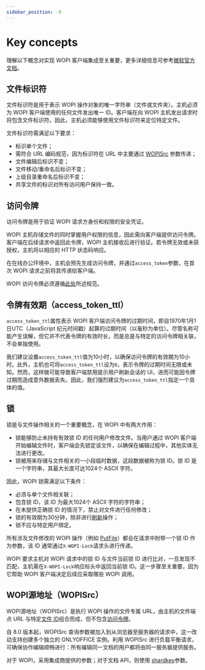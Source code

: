 ```yaml
---
sidebar_position: -9
---
```


# Key concepts

理解以下概念对实现 WOPI 客户端集成至关重要，更多详细信息可参考[微软官方文档](https://learn.microsoft.com/zh-cn/microsoft-365/cloud-storage-partner-program/rest/concepts)。

## 文件标识符

文件标识符是用于表示 WOPI 操作对象的唯一字符串（文件或文件夹）。主机必须为 WOPI 客户端使用的任何文件发出唯一 ID。客户端在向 WOPI 主机发出请求时将包含文件标识符。因此，主机必须能够使用文件标识符来定位特定文件。

文件标识符需满足以下要求：

- 标识单个文件；
- 需符合 URL 编码规范，因为标识符在 URL 中主要通过 [WOPISrc](#wopisrc) 参数传递；
- 文件编辑后标识不变；
- 文件移动/重命名后标识不变；
- 上级目录重命名后标识不变；
- 共享文件的标识对所有访问用户保持一致。

## 访问令牌

访问令牌是用于验证 WOPI 请求方身份和权限的安全凭证。

WOPI 主机存储文件的同时掌握用户权限的信息，因此需向客户端提供访问令牌。客户端在后续请求中返回此令牌，WOPI 主机接收后进行验证。若令牌无效或未获授权，主机将以相应的 HTTP 状态码响应。

在在线办公环境中，主机会预先生成访问令牌，并通过`access_token`参数，在首次 WOPI 请求之前将其传递给客户端。

WOPI 访问令牌必须遵循[此处](https://learn.microsoft.com/zh-cn/microsoft-365/cloud-storage-partner-program/rest/concepts#access-token)所述规范。

## 令牌有效期（access_token_ttl）

`access_token_ttl`属性表示 WOPI 客户端访问令牌的过期时间，即自1970年1月1日UTC（JavaScript 纪元时间戳）起算的过期时间（以毫秒为单位）。尽管名称可能产生误解，但它并不代表令牌的有效时长，而是总是与特定的访问令牌相关联，不会单独使用。

我们建议设置`access_token_ttl`值为10小时，以确保访问令牌的有效期为10小时。此外，主机也可将`access_token_ttl`设为`0`，表示令牌的过期时间无限或未知。然而，这样做可能导致客户端禁用提示用户刷新会话的 UI，进而可能因令牌过期而造成意外数据丢失。因此，我们强烈建议为`access_token_ttl`指定一个具体的值。

## 锁

锁是与文件操作相关的一个重要概念，在 WOPI 中有两大作用：

- 锁能够防止未持有有效锁 ID 的任何用户修改文件。当用户通过 WOPI 客户端开始编辑文件时，客户端会先锁定该文件，以确保在编辑过程中，其他实体无法进行更改。
- 锁被用来存储与文件相关的一小段临时数据，这段数据被称为锁 ID。锁 ID 是一个字符串，其最大长度可达1024个 ASCII 字符。

因此，WOPI 锁需满足以下条件：

- 必须与单个文件相关联；
- 包含锁 ID，该 ID 为最大1024个 ASCII 字符的字符串；
- 在未提供正确锁 ID 的情况下，禁止对文件进行任何修改；
- 锁的有效期为30分钟，除非进行[刷新](./wopi-rest-api/refreshlock.md)操作；
- 锁不应与特定用户绑定。

所有涉及文件修改的 WOPI 操作（例如 [PutFile](./wopi-rest-api/putfile.md)）都会在请求中附带一个锁 ID 作为参数，该 ID 通常通过`X-WOPI-Lock`请求头进行传递。

WOPI 要求主机对 WOPI 请求中的锁 ID 与文件当前锁 ID 进行比对，一旦发现不匹配，主机需在`X-WOPI-Lock`响应标头中返回当前锁 ID。这一步骤至关重要，因为它帮助 WOPI 客户端决定后续应采取哪些 WOPI 调用。

## WOPI源地址（WOPISrc）

WOPI源地址（WOPISrc）是执行 WOPI 操作的文件专属 URL，由主机的文件端点 URL 与特定[文件 ID](#file-id)组合而成，但不包含[访问令牌](#access-token)。

自 8.0 版本起，WOPISrc 查询参数被加入到从浏览器至服务器的请求中，这一改动支持创建多个独立的 ONLYOFFICE 实例。利用 WOPISrc 进行负载平衡请求，可确保协作编辑顺畅进行：所有编辑同一文档的用户都将由同一服务器提供服务。

对于 WOPI，采用集成商提供的参数；对于文档 API，则使用 [shardkey](../get-started/how-it-works/how-it-works.md#shard-key)参数。
